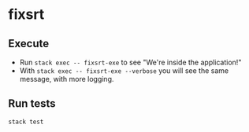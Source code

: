 # fixsrt

## Execute

* Run `stack exec -- fixsrt-exe` to see "We're inside the application!"
* With `stack exec -- fixsrt-exe --verbose` you will see the same message, with more logging.

## Run tests

`stack test`
